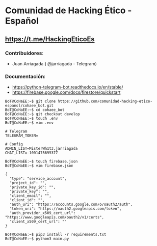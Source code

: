 # Comunidad de Hacking Ético - Español
## https://t.me/HackingEticoEs

### Contribuidores: 
- Juan Arriagada ( @jarriagada - Telegram)

### Documentación:
- https://python-telegram-bot.readthedocs.io/en/stable/
- https://firebase.google.com/docs/firestore/quickstart

```console
BoT@CoHaEE:~$ git clone https://github.com/comunidad-hacking-etico-espanol/cohaee_bot.git
BoT@CoHaEE:~$ cd cohaee_bot
BoT@CoHaEE:~$ git checkout develop
BoT@CoHaEE:~$ touch .env
BoT@CoHaEE:~$ vim .env
```
```vim
# Telegram
TELEGRAM_TOKEN=

# Config
ADMIN_LIST=MisterWh1t3,jarriagada
CHAT_LIST=-1001475695377
```
```console
BoT@CoHaEE:~$ touch firebase.json
BoT@CoHaEE:~$ vim firebase.json
```
```vim
{
  "type": "service_account",
  "project_id": "",
  "private_key_id": "",
  "private_key": "",
  "client_email": "",
  "client_id": "",
  "auth_uri": "https://accounts.google.com/o/oauth2/auth",
  "token_uri": "https://oauth2.googleapis.com/token",
  "auth_provider_x509_cert_url": "https://www.googleapis.com/oauth2/v1/certs",
  "client_x509_cert_url": ""
}
```
```console
BoT@CoHaEE:~$ pip3 install -r requirements.txt
BoT@CoHaEE:~$ python3 main.py
```
